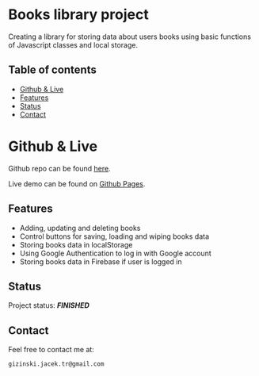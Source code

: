 # Books library project

Creating a library for storing data about users books using basic functions of Javascript classes and local storage.

## Table of contents

- [Github & Live](#github--live)
- [Features](#features)
- [Status](#status)
- [Contact](#contact)

# Github & Live

Github repo can be found [here](https://github.com/gizinski-jacek/Library-project).

Live demo can be found on [Github Pages](https://gizinski-jacek.github.io/Library-project).

## Features

- Adding, updating and deleting books
- Control buttons for saving, loading and wiping books data
- Storing books data in localStorage
- Using Google Authentication to log in with Google account
- Storing books data in Firebase if user is logged in

## Status

Project status: **_FINISHED_**

## Contact

Feel free to contact me at:

```
gizinski.jacek.tr@gmail.com
```
